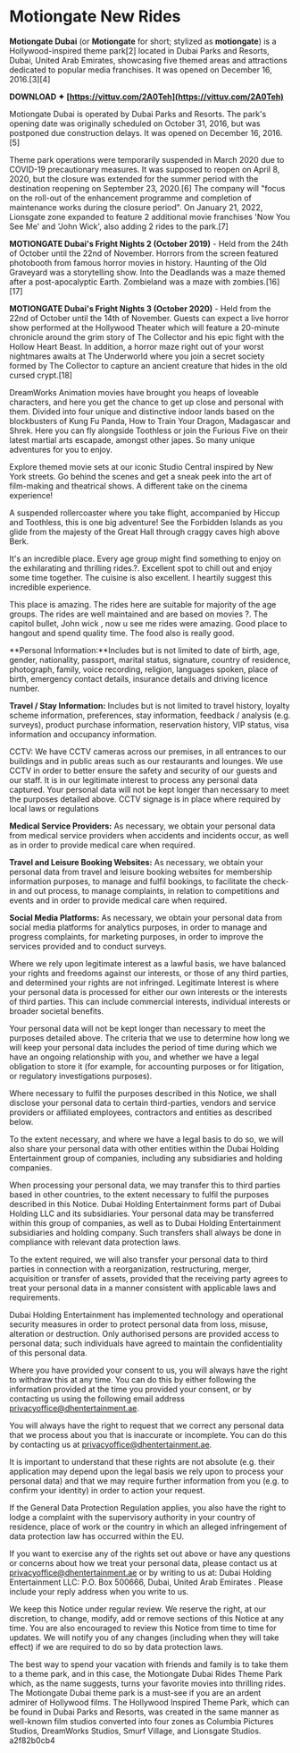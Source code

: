 # Motiongate New Rides
  
**Motiongate Dubai** (or **Motiongate** for short; stylized as **motiongate**) is a Hollywood-inspired theme park[2] located in Dubai Parks and Resorts, Dubai, United Arab Emirates, showcasing five themed areas and attractions dedicated to popular media franchises. It was opened on December 16, 2016.[3][4]
 
**DOWNLOAD ✦ [https://vittuv.com/2A0Teh](https://vittuv.com/2A0Teh)**


 
Motiongate Dubai is operated by Dubai Parks and Resorts. The park's opening date was originally scheduled on October 31, 2016, but was postponed due construction delays. It was opened on December 16, 2016.[5]
 
Theme park operations were temporarily suspended in March 2020 due to COVID-19 precautionary measures. It was supposed to reopen on April 8, 2020, but the closure was extended for the summer period with the destination reopening on September 23, 2020.[6] The company will "focus on the roll-out of the enhancement programme and completion of maintenance works during the closure period". On January 21, 2022, Lionsgate zone expanded to feature 2 additional movie franchises 'Now You See Me' and 'John Wick', also adding 2 rides to the park.[7]
 
**MOTIONGATE Dubai's Fright Nights 2 (October 2019)** - Held from the 24th of October until the 22nd of November. Horrors from the screen featured photobooth from famous horror movies in history. Haunting of the Old Graveyard was a storytelling show. Into the Deadlands was a maze themed after a post-apocalyptic Earth. Zombieland was a maze with zombies.[16][17]

**MOTIONGATE Dubai's Fright Nights 3 (October 2020)** - Held from the 22nd of October until the 14th of November. Guests can expect a live horror show performed at the Hollywood Theater which will feature a 20-minute chronicle around the grim story of The Collector and his epic fight with the Hollow Heart Beast. In addition, a horror maze right out of your worst nightmares awaits at The Underworld where you join a secret society formed by The Collector to capture an ancient creature that hides in the old cursed crypt.[18]
 
DreamWorks Animation movies have brought you heaps of loveable characters, and here you get the chance to get up close and personal with them. Divided into four unique and distinctive indoor lands based on the blockbusters of Kung Fu Panda, How to Train Your Dragon, Madagascar and Shrek. Here you can fly alongside Toothless or join the Furious Five on their latest martial arts escapade, amongst other japes. So many unique adventures for you to enjoy.
 
Explore themed movie sets at our iconic Studio Central inspired by New York streets. Go behind the scenes and get a sneak peek into the art of film-making and theatrical shows. A different take on the cinema experience!
 
A suspended rollercoaster where you take flight, accompanied by Hiccup and Toothless, this is one big adventure! See the Forbidden Islands as you glide from the majesty of the Great Hall through craggy caves high above Berk.
 
It's an incredible place. Every age group might find something to enjoy on the exhilarating and thrilling rides.?. Excellent spot to chill out and enjoy some time together. The cuisine is also excellent. I heartily suggest this incredible experience.
 
This place is amazing. The rides here are suitable for majority of the age groups. The rides are well maintained and are based on movies ?. The capitol bullet, John wick , now u see me rides were amazing. Good place to hangout and spend quality time. The food also is really good.
 
**Personal Information:**Includes but is not limited to date of birth, age, gender, nationality, passport, marital status, signature, country of residence, photograph, family, voice recording, religion, languages spoken, place of birth, emergency contact details, insurance details and driving licence number.
 
**Travel / Stay Information:** Includes but is not limited to travel history, loyalty scheme information, preferences, stay information, feedback / analysis (e.g. surveys), product purchase information, reservation history, VIP status, visa information and occupancy information.
 
CCTV: We have CCTV cameras across our premises, in all entrances to our buildings and in public areas such as our restaurants and lounges. We use CCTV in order to better ensure the safety and security of our guests and our staff. It is in our legitimate interest to process any personal data captured. Your personal data will not be kept longer than necessary to meet the purposes detailed above. CCTV signage is in place where required by local laws or regulations
 
**Medical Service Providers:** As necessary, we obtain your personal data from medical service providers when accidents and incidents occur, as well as in order to provide medical care when required.
 
**Travel and Leisure Booking Websites:** As necessary, we obtain your personal data from travel and leisure booking websites for membership information purposes, to manage and fulfil bookings, to facilitate the check-in and out process, to manage complaints, in relation to competitions and events and in order to provide medical care when required.
 
**Social Media Platforms:** As necessary, we obtain your personal data from social media platforms for analytics purposes, in order to manage and progress complaints, for marketing purposes, in order to improve the services provided and to conduct surveys.
 
Where we rely upon legitimate interest as a lawful basis, we have balanced your rights and freedoms against our interests, or those of any third parties, and determined your rights are not infringed. Legitimate Interest is where your personal data is processed for either our own interests or the interests of third parties. This can include commercial interests, individual interests or broader societal benefits.
 
Your personal data will not be kept longer than necessary to meet the purposes detailed above. The criteria that we use to determine how long we will keep your personal data includes the period of time during which we have an ongoing relationship with you, and whether we have a legal obligation to store it (for example, for accounting purposes or for litigation, or regulatory investigations purposes).
 
Where necessary to fulfil the purposes described in this Notice, we shall disclose your personal data to certain third-parties, vendors and service providers or affiliated employees, contractors and entities as described below.
 
To the extent necessary, and where we have a legal basis to do so, we will also share your personal data with other entities within the Dubai Holding Entertainment group of companies, including any subsidiaries and holding companies.
 
When processing your personal data, we may transfer this to third parties based in other countries, to the extent necessary to fulfil the purposes described in this Notice. Dubai Holding Entertainment forms part of Dubai Holding LLC and its subsidiaries. Your personal data may be transferred within this group of companies, as well as to Dubai Holding Entertainment subsidiaries and holding company. Such transfers shall always be done in compliance with relevant data protection laws.
 
To the extent required, we will also transfer your personal data to third parties in connection with a reorganization, restructuring, merger, acquisition or transfer of assets, provided that the receiving party agrees to treat your personal data in a manner consistent with applicable laws and requirements.
 
Dubai Holding Entertainment has implemented technology and operational security measures in order to protect personal data from loss, misuse, alteration or destruction. Only authorised persons are provided access to personal data; such individuals have agreed to maintain the confidentiality of this personal data.
 
Where you have provided your consent to us, you will always have the right to withdraw this at any time. You can do this by either following the information provided at the time you provided your consent, or by contacting us using the following email address privacyoffice@dhentertainment.ae.
 
You will always have the right to request that we correct any personal data that we process about you that is inaccurate or incomplete. You can do this by contacting us at privacyoffice@dhentertainment.ae.
 
It is important to understand that these rights are not absolute (e.g. their application may depend upon the legal basis we rely upon to process your personal data) and that we may require further information from you (e.g. to confirm your identity) in order to action your request.
 
If the General Data Protection Regulation applies, you also have the right to lodge a complaint with the supervisory authority in your country of residence, place of work or the country in which an alleged infringement of data protection law has occurred within the EU.
 
If you want to exercise any of the rights set out above or have any questions or concerns about how we treat your personal data, please contact us at privacyoffice@dhentertainment.ae or by writing to us at: Dubai Holding Entertainment LLC: P.O. Box 500666, Dubai, United Arab Emirates . Please include your reply address when you write to us.
 
We keep this Notice under regular review. We reserve the right, at our discretion, to change, modify, add or remove sections of this Notice at any time. You are also encouraged to review this Notice from time to time for updates. We will notify you of any changes (including when they will take effect) if we are required to do so by data protection laws.
 
The best way to spend your vacation with friends and family is to take them to a theme park, and in this case, the Motiongate Dubai Rides Theme Park which, as the name suggests, turns your favorite movies into thrilling rides. The Motiongate Dubai theme park is a must-see if you are an ardent admirer of Hollywood films. The Hollywood Inspired Theme Park, which can be found in Dubai Parks and Resorts, was created in the same manner as well-known film studios converted into four zones as Columbia Pictures Studios, DreamWorks Studios, Smurf Village, and Lionsgate Studios.
 a2f82b0cb4
 
